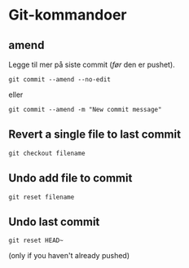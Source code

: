 # Git-kommandoer

## amend

Legge til mer på siste commit (*før* den er pushet).

```
git commit --amend --no-edit
```
eller
```
git commit --amend -m "New commit message"
```

## Revert a single file to last commit

```
git checkout filename
```

## Undo add file to commit

```
git reset filename
```

## Undo last commit

```
git reset HEAD~
```

(only if you haven't already pushed)
